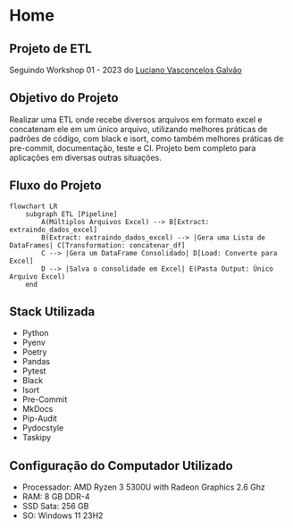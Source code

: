 # Home

## Projeto de ETL

Seguindo Workshop 01 - 2023 do [Luciano Vasconcelos Galvão](https://www.linkedin.com/in/lucianovasconcelosf/)

## Objetivo do Projeto

Realizar uma ETL onde recebe diversos arquivos em formato excel e concatenam ele em um único arquivo, utilizando melhores práticas de padrões de código, com black e isort, como também melhores práticas de pre-commit, documentação, teste e CI.
Projeto bem completo para aplicações em diversas outras situações.

## Fluxo do Projeto
```mermaid
flowchart LR
    subgraph ETL [Pipeline]
        A(Múltiplos Arquivos Excel) --> B[Extract: extraindo_dados_excel]
        B(Extract: extraindo_dados_excel) --> |Gera uma Lista de DataFrames| C[Transformation: concatenar_df]
        C --> |Gera um DataFrame Consolidado| D[Load: Converte para Excel]
        D --> |Salva o consolidade em Excel| E(Pasta Output: Único Arquivo Excel)
    end
```

## Stack Utilizada

- Python
- Pyenv
- Poetry
- Pandas
- Pytest
- Black
- Isort
- Pre-Commit
- MkDocs
- Pip-Audit
- Pydocstyle
- Taskipy

## Configuração do Computador Utilizado

- Processador: AMD Ryzen 3 5300U with Radeon Graphics 2.6 Ghz
- RAM: 8 GB DDR-4
- SSD Sata: 256 GB
- SO: Windows 11 23H2